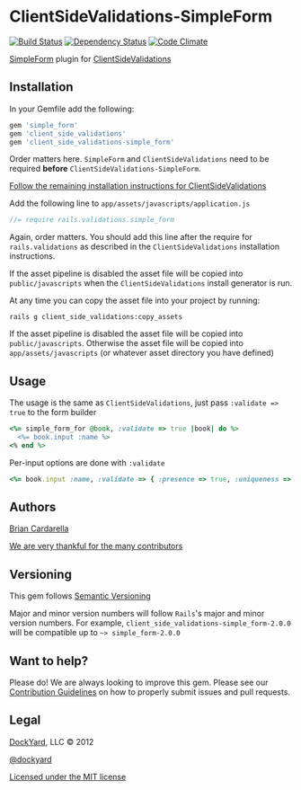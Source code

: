 # ClientSideValidations-SimpleForm #

[![Build Status](https://secure.travis-ci.org/dockyard/client_side_validations-simple_form.png?branch=master)](http://travis-ci.org/dockyard/client_side_validations-simple_form)
[![Dependency Status](https://gemnasium.com/dockyard/client_side_validations-simple_form.png?travis)](https://gemnasium.com/dockyard/client_side_validations-simple_form)
[![Code Climate](https://codeclimate.com/badge.png)](https://codeclimate.com/github/dockyard/client_side_validations-simple_form)

[SimpleForm](https://github.com/plataformatec/simple_form) plugin for [ClientSideValidations](https://github.com/bcardarella/client_side_validations)

## Installation ##

In your Gemfile add the following:

```ruby
gem 'simple_form'
gem 'client_side_validations'
gem 'client_side_validations-simple_form'
```

Order matters here. `SimpleForm` and `ClientSideValidations` need to be
required **before** `ClientSideValidations-SimpleForm`.

[Follow the remaining installation instructions for ClientSideValidations](https://github.com/bcardarella/client_side_validations/tree/3-2-stable/README.md)

Add the following line to `app/assets/javascripts/application.js`

```javascript
//= require rails.validations.simple_form
```

Again, order matters. You should add this line after the require for `rails.validations` as described in the `ClientSideValidations` installation instructions.

If the asset pipeline is disabled the asset file will be copied
into `public/javascripts` when the `ClientSideValidations` install generator is run.

At any time you can copy the asset file into your project by running:

```
rails g client_side_validations:copy_assets
```

If the asset pipeline is disabled the asset file will be copied
into `public/javascripts`. Otherwise the asset file will be copied into
`app/assets/javascripts` (or whatever asset directory you have
defined)

## Usage ##

The usage is the same as `ClientSideValidations`, just pass `:validate => true` to the form builder

```ruby
<%= simple_form_for @book, :validate => true |book| do %>
  <%= book.input :name %>
<% end %>
```

Per-input options are done with `:validate`

```ruby
<%= book.input :name, :validate => { :presence => true, :uniqueness => false }
```

## Authors ##

[Brian Cardarella](http://twitter.com/bcardarella)

[We are very thankful for the many contributors](https://github.com/dockyard/client_side_validations-simple_form/graphs/contributors)

## Versioning ##

This gem follows [Semantic Versioning](http://semver.org)

Major and minor version numbers will follow `Rails`'s major and
minor version numbers. For example,
`client_side_validations-simple_form-2.0.0` will be compatible up to 
`~> simple_form-2.0.0`

## Want to help? ##

Please do! We are always looking to improve this gem. Please see our
[Contribution Guidelines](https://github.com/dockyard/client_side_validations-simple_form/blob/master/CONTRIBUTING.md)
on how to properly submit issues and pull requests.

## Legal ##

[DockYard](http://dockyard.com), LLC &copy; 2012

[@dockyard](http://twitter.com/dockyard)

[Licensed under the MIT license](http://www.opensource.org/licenses/mit-license.php)
